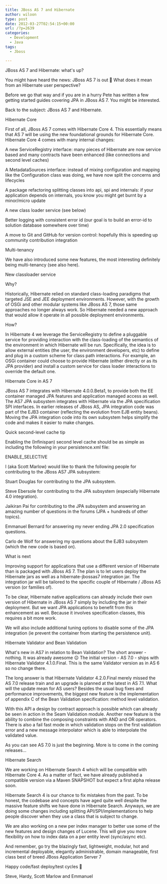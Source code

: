 ```yaml
---
title: JBoss AS 7 and Hibernate
author: wiloon
type: post
date: 2012-03-27T02:54:15+00:00
url: /?p=2639
categories:
  - Development
  - Java
tags:
  - Jboss

---
```

JBoss AS 7 and Hibernate: what's up?

You might have heard the news: JBoss AS 7 is out 🙂 What does it mean from an Hibernate user perspective?

Before we go that way and if you are in a hurry Pete has written a few getting started guides covering JPA in JBoss AS 7. You might be interested.

Back to the subject: JBoss AS 7 and Hibernate.

Hibernate Core

First of all, JBoss AS 7 comes with Hibernate Core 4. This essentially means that AS 7 will be using the new foundational grounds for Hibernate Core. Hibernate Core 4 comes with many internal changes:

A new ServiceRegistry interface: many pieces of Hibernate are now service based and many contracts have been enhanced (like connections and second level caches)
  
A MetadataSources interface: instead of mixing configuration and mapping like the Configuration class was doing, we have now split the concerns and lifecycles
  
A package refactoring splitting classes into api, spi and internals: if your application depends on internals, you know you might get burnt by a minor/micro update
  
A new class loader service (see below)
  
Better logging with consistent error id (our goal is to build an error-id to solution database somewhere over time)
  
A move to Git and GitHub for version control: hopefully this is speeding up community contribution integration
  
Multi-tenancy

We have also introduced some new features, the most interesting definitely being multi-tenancy (see also here).

New classloader service

Why?

Historically, Hibernate relied on standard class-loading paradigms that targeted JSE and JEE deployment environments. However, with the growth of OSGi and other modular systems like JBoss AS 7, those same approaches no longer always work. So Hibernate needed a new approach that would allow it operate in all possible deployment environments.

How?

In Hibernate 4 we leverage the ServiceRegistry to define a pluggable service for providing interaction with the class-loading of the semantics of the environment in which Hibernate will be run. Specifically, the idea is to allow external entities (the user, the environment developers, etc) to define and plug in a custom scheme for class path interactions. For example, an OSGi container could choose to provide Hibernate (either directly or as its JPA provider) and install a custom service for class loader interactions to override the default one.

Hibernate Core in AS 7

JBoss AS 7 integrates with Hibernate 4.0.0.Beta1, to provide both the EE container managed JPA features and application managed access as well. The AS7 JPA subsystem integrates with Hibernate via the JPA specification SPI interfaces. In earlier releases of JBoss AS, JPA integration code was part of the EJB3 container (reflecting the evolution from EJB entity beans). Moving the JPA integration code into its own subsystem helps simplify the code and makes it easier to make changes.

Quick second-level cache tip

Enabling the (Infinispan) second level cache should be as simple as including the following in your persistence.xml file:

ENABLE_SELECTIVE
  
I (aka Scott Marlow) would like to thank the following people for contributing to the JBoss AS7 JPA subsystem:

Stuart Douglas for contributing to the JPA subsystem.
  
Steve Ebersole for contributing to the JPA subsystem (especially Hibernate 4.0 integration).
  
Jaikiran Pai for contributing to the JPA subsystem and answering an amazing number of questions in the forums (JPA + hundreds of other topics).
  
Emmanuel Bernard for answering my never ending JPA 2.0 specification questions.
  
Carlo de Wolf for answering my questions about the EJB3 subsystem (which the new code is based on).
  
What is next

Improving support for applications that use a different version of Hibernate than is packaged with JBoss AS 7. The plan is to let users deploy the Hibernate jars as well as a hibernate-jbossas7 integration jar. The integration jar will be tailored to the specific couple of Hibernate / JBoss AS version (or families of).

To be clear, Hibernate native applications can already include their own version of Hibernate in JBoss AS 7 simply by including the jar in their deployment. But we want JPA applications to benefit from this enhancement as well. Because it involves specification classes, this requires a bit more work.

We will also include additional tuning options to disable some of the JPA integration (ie prevent the container from starting the persistence unit).

Hibernate Validator and Bean Validation

What's new in AS7 in relation to Bean Validation? The short answer - nothing. It was already awesome 😉 The initial version - AS 7.0 - ships with Hibernate Validator 4.1.0.Final. This is the same Validator version as in AS 6 so no change there.

The long answer is that Hibernate Validator 4.2.0.Final merely missed the AS 7.0 release train and an upgrade is planned at the latest in AS 7.1. What will the update mean for AS users? Besides the usual bug fixes and performance improvements, the biggest new feature is the implementation of appendix C of the Bean Validation specification: method level validation.

With this API a design by contract approach is possible which can already be seen in action in the Seam Validation module. Another new feature is the ability to combine the composing constraints with AND and OR operators. There is also a fail fast mode in which validation stops on the first validation error and a new message interpolator which is able to interpolate the validated value.

As you can see AS 7.0 is just the beginning. More is to come in the coming releases...

Hibernate Search

We are working on Hibernate Search 4 which will be compatible with Hibernate Core 4. As a matter of fact, we have already published a compatible version via a Maven SNAPSHOT but expect a first alpha release soon.

Hibernate Search 4 is our chance to fix mistakes from the past. To be honest, the codebase and concepts have aged quite well despite the massive feature shifts we have done in Hibernate Search. Anyways, we are doing some changes including splitting API/SPI/implementations to help people discover when they use a class that is subject to change.

We are also working on a new per index manager to better use some of the new features and design changes of Lucene. This will give you more flexibility on how to index data on a per entity level (sync/async etc).

And remember, go try the blazingly fast, lightweight, modular, hot and incremental deployable, elegantly administrable, domain manageable, first class best of breed JBoss Application Server 7

Happy code/fast deploy/test cycles 🙂

Steve, Hardy, Scott Marlow and Emmanuel